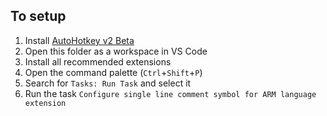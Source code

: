 To setup
---

1. Install [AutoHotkey v2 Beta](https://www.autohotkey.com/download/ahk-v2.exe)
1. Open this folder as a workspace in VS Code
1. Install all recommended extensions
1. Open the command palette (`Ctrl`+`Shift`+`P`)
1. Search for `Tasks: Run Task` and select it
1. Run the task `Configure single line comment symbol for ARM language extension`
